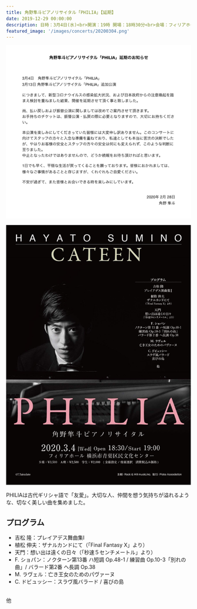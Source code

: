 ```yaml
---
title: 角野隼斗ピアノリサイタル「PHILIA」【延期】
date: 2019-12-29 00:00:00
description: 日時：3月4日(水)<br>開演：19時 開場：18時30分<br>会場：フィリアホール(神奈川県)
featured_image: '/images/concerts/20200304.png'
---
```

![](/images/concerts/20200304_enki.png)

![](/images/concerts/20200304.png)

PHILIAは古代ギリシャ語で「友愛」。大切な人、仲間を想う気持ちが溢れるような、切なく美しい曲を集めました。

## プログラム

- 吉松 隆：プレイアデス舞曲集Ⅰ
- 植松 伸夫：ザナルカンドにて（「Final Fantasy X」より）
- 天門：想い出は遠くの日々（「秒速５センチメートル」より）
- F. ショパン：ノクターン第13番 ハ短調 Op.48-1 / 練習曲 Op.10-3「別れの曲」/ バラード第2番 ヘ長調 Op.38
- M. ラヴェル：亡き王女のためのパヴァーヌ
- C. ドビュッシー：スラヴ風バラード / 喜びの島
<br>
他
